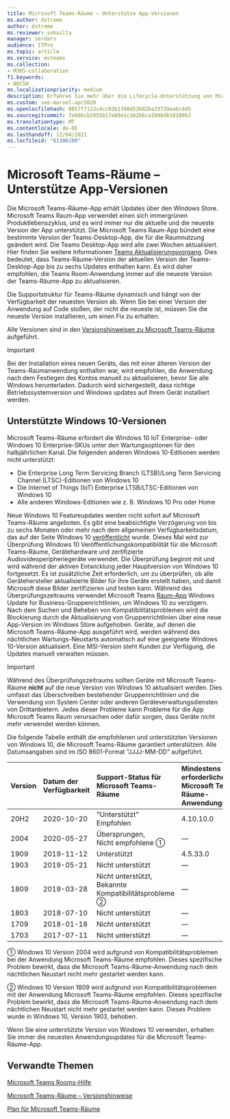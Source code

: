 ```yaml
---
title: Microsoft Teams-Räume – Unterstütze App-Versionen
ms.author: dstrome
author: dstrome
ms.reviewer: sohailta
manager: serdars
audience: ITPro
ms.topic: article
ms.service: msteams
ms.collection:
- M365-collaboration
f1.keywords:
- NOCSH
ms.localizationpriority: medium
description: Erfahren Sie mehr über die Lifecycle-Unterstützung von Microsoft Teams-Räume, einschließlich der Struktur und der Phasen der dynamischen Unterstützung.
ms.custom: seo-marvel-apr2020
ms.openlocfilehash: 0857f7122c4cc03b1398d52682ba33739ea6c4d5
ms.sourcegitcommit: 7eb66cb2955b17e89e1c162b6ca1b9bdb18189b2
ms.translationtype: MT
ms.contentlocale: de-DE
ms.lasthandoff: 12/04/2021
ms.locfileid: "61306190"
---
```

# <a name="microsoft-teams-rooms-app-version-support"></a>Microsoft Teams-Räume – Unterstütze App-Versionen
 
Die Microsoft Teams-Räume-App erhält Updates über den Windows Store. Microsoft Teams Raum-App verwendet einen sich immergrünen Produktlebenszyklus, und es wird immer nur die aktuelle und die neueste Version der App unterstützt. Die Microsoft Teams Raum-App bündelt eine bestimmte Version der Teams-Desktop-App, die für die Raumnutzung geändert wird. Die Teams Desktop-App wird alle zwei Wochen aktualisiert. Hier finden Sie weitere Informationen [Teams Aktualisierungsvorgang](../teams-client-update.md). Dies bedeutet, dass Teams-Räume-Version der aktuellen Version der Teams-Desktop-App bis zu sechs Updates enthalten kann. Es wird daher empfohlen, die Teams Room-Anwendung immer auf die neueste Version der Teams-Räume-App zu aktualisieren. 

Die Supportstruktur für Teams-Räume dynamisch und hängt von der Verfügbarkeit der neuesten Version ab. Wenn Sie bei einer Version der Anwendung auf Code stoßen, der nicht die neueste ist, müssen Sie die neueste Version installieren, um einen Fix zu erhalten.

Alle Versionen sind in den [Versionshinweisen zu Microsoft Teams-Räume](rooms-release-note.md) aufgeführt.

> [!IMPORTANT]
> Bei der Installation eines neuen Geräts, das mit einer älteren Version [](manual-update.md) der Teams-Raumanwendung enthalten war, wird empfohlen, die Anwendung nach dem Festlegen des Kontos manuell zu aktualisieren, bevor Sie alle Windows herunterladen. Dadurch wird sichergestellt, dass richtige Betriebssystemversion und Windows updates auf Ihrem Gerät installiert werden.  

## <a name="windows-10-release-support"></a>Unterstützte Windows 10-Versionen

Microsoft Teams-Räume erfordert die Windows 10 IoT Enterprise- oder Windows 10 Enterprise-SKUs unter den Wartungsoptionen für den halbjährlichen Kanal. Die folgenden anderen Windows 10-Editionen werden nicht unterstützt:

- Die Enterprise Long Term Servicing Branch (LTSB)/Long Term Servicing Channel (LTSC)-Editionen von Windows 10
- Die Internet of Things (IoT) Enterprise LTSB/LTSC-Editionen von Windows 10
- Alle anderen Windows-Editionen wie z. B. Windows 10 Pro oder Home

Neue Windows 10 Featureupdates werden nicht sofort auf Microsoft Teams-Räume angeboten. Es gibt eine beabsichtigte Verzögerung von bis zu sechs Monaten oder mehr nach dem allgemeinen Verfügbarkeitsdatum, das auf der Seite Windows 10 [veröffentlicht](/windows/release-information/) wurde. Dieses Mal wird zur Überprüfung Windows 10 Veröffentlichungskompatibilität für die Microsoft Teams-Räume, Gerätehardware und zertifizierte Audiovideoperipheriegeräte verwendet. Die Überprüfung beginnt mit und wird während der aktiven Entwicklung jeder Hauptversion von Windows 10 fortgesetzt. Es ist zusätzliche Zeit erforderlich, um zu überprüfen, ob alle Gerätehersteller aktualisierte Bilder für ihre Geräte erstellt haben, und damit Microsoft diese Bilder zertifizieren und testen kann. Während des Überprüfungszeitraums verwendet Microsoft Teams [Raum-App](/windows/deployment/update/waas-manage-updates-wufb) Windows Update for Business-Gruppenrichtlinien, um Windows 10 zu verzögern. Nach dem Suchen und Beheben von Kompatibilitätsproblemen wird die Blockierung durch die Aktualisierung von Gruppenrichtlinien über eine neue App-Version im Windows Store aufgehoben. Geräte, auf denen die Microsoft Teams-Räume-App ausgeführt wird, werden während des nächtlichen Wartungs-Neustarts automatisch auf eine geeignete Windows 10-Version aktualisiert. Eine MSI-Version steht Kunden zur Verfügung, die Updates manuell verwalten müssen.  

> [!IMPORTANT]
> Während des Überprüfungszeitraums sollten Geräte mit Microsoft Teams-Räume **nicht** auf die neue Version von Windows 10 aktualisiert werden. Dies umfasst das Überschreiben bestehender Gruppenrichtlinien und die Verwendung von System Center oder anderen Geräteverwaltungsdiensten von Drittanbietern. Jedes dieser Probleme kann Probleme für die App Microsoft Teams Raum verursachen oder dafür sorgen, dass Geräte nicht mehr verwendet werden können.  

Die folgende Tabelle enthält die empfohlenen und unterstützten Versionen von Windows 10, die Microsoft Teams-Räume garantiert unterstützen. Alle Datumsangaben sind im ISO 8601-Format "JJJJ-MM-DD" aufgeführt.

|Version  |Datum der Verfügbarkeit   |Support-Status für Microsoft Teams-Räume   |Mindestens erforderliche Microsoft Teams-Räume-Anwendungsversion | Empfohlener BS-Build  |
|:---  |:---       |:---                                  |:---     |:---     |
| 20H2 |2020-10-20 |"Unterstützt" <br/>Empfohlen|4.10.10.0 |19042.631 |
| 2004 |2020-05-27 |Übersprungen, <br/> Nicht empfohlene &#x2780;|&#x2014; |&#x2014; |
| 1909 |2019-11-12 |Unterstützt |4.5.33.0 |18363.418  |
| 1903 |2019-05-21 |Nicht unterstützt  |&#x2014; |&#x2014; |
| 1809 |2019-03-28 |Nicht unterstützt, <br/>Bekannte Kompatibilitätsprobleme &#x2781;|&#x2014; |&#x2014; |
| 1803 |2018-07-10 |Nicht unterstützt                             |&#x2014;  |&#x2014; |
| 1709 |2018-01-18 |Nicht unterstützt                         |&#x2014; |&#x2014; |
| 1703 |2017-07-11 |Nicht unterstützt                         |&#x2014; |&#x2014; |

&#x2780; Windows 10 Version 2004 wird aufgrund von Kompatibilitätsproblemen bei der Anwendung Microsoft Teams-Räume empfohlen. Dieses spezifische Problem bewirkt, dass die Microsoft Teams-Räume-Anwendung nach dem nächtlichen Neustart nicht mehr gestartet werden kann. 

&#x2781; Windows 10 Version 1809 wird aufgrund von Kompatibilitätsproblemen mit der Anwendung Microsoft Teams-Räume empfohlen. Dieses spezifische Problem bewirkt, dass die Microsoft Teams-Räume-Anwendung nach dem nächtlichen Neustart nicht mehr gestartet werden kann. Dieses Problem wurde in Windows 10, Version 1903, behoben.  

Wenn Sie eine unterstützte Version von Windows 10 verwenden, erhalten Sie immer die neuesten Anwendungsupdates für die Microsoft Teams-Räume-App.  


## <a name="related-topics"></a>Verwandte Themen

[Microsoft Teams Rooms-Hilfe](https://support.office.com/article/Skype-Room-Systems-version-2-help-e667f40e-5aab-40c1-bd68-611fe0002ba2)

[Microsoft Teams-Räume – Versionshinweise](rooms-release-note.md)

[Plan für Microsoft Teams-Räume](rooms-plan.md)

